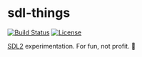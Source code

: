 # sdl-things

[![Build Status](https://github.com/marcransome/sdl-things/actions/workflows/build.yml/badge.svg)](https://github.com/marcransome/sdl-things/actions?query=workflow%3Abuild) [![License](https://img.shields.io/badge/license-MIT-blue)](http://opensource.org/licenses/mit-license.php)

[SDL2](http://www.libsdl.org/index.php) experimentation. For fun, not profit. 👾
